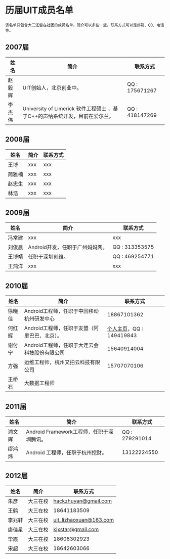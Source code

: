 # 历届UIT成员名单

`该名单只包含大三还留在社团的成员名单，简介可以多些一些，联系方式可以是邮箱、QQ、电话等。`

## 2007届

|   姓名   |   简介    |   联系方式   |
|----------|-----------|--------------|
|   赵毅辉   |  UIT创始人，北京创业中。   |   QQ : 175671267       |
|   李杰伟   | University of Limerick 软件工程硕士 ，基于C++的声纳系统开发，目前在爱尔兰。   |   QQ : 418147269        |


## 2008届

|   姓名   |   简介    |   联系方式   |
|----------|-----------|--------------|
|   王博   |   xxx   |    xxx       |
|   简雅楠   |   xxx   |    xxx       |
|   赵忠生   |   xxx   |    xxx       |
|   林浩   |   xxx   |    xxx       |


## 2009届

|   姓名   |   简介    |   联系方式   |
|----------|-----------|--------------|
|   冯常建   |   xxx   |    xxx       |
|   刘俊晨   |   Android开发，任职于广州妈妈网。   |    QQ : 313353575      |
|   王博靖   |   任职于深圳创维。   |    QQ : 469254771   |
|   王鸿洋   |   xxx   |    xxx       |


## 2010届

|   姓名   |   简介    |   联系方式   |
|----------|-----------|--------------|
|   徐晓佳   |   Android工程师，任职于中国移动杭州研发中心   |    18867101362       |
|   何红辉   |   Android工程师，任职于友盟（阿里巴巴，北京）。   |    [个人主页](https://github.com/bboyfeiyu)，QQ : 149419843      |
|   谢付宁   |   Android工程师，任职于大连云会科技股份有限公司   |    15640914004       |
|   方强   |   运维工程师，杭州又拍云科技有限公司   |    15707070106    |
|   王桥石   |   大数据工程师   |        |


## 2011届

|   姓名   |   简介    |   联系方式   |
|----------|-----------|--------------|
|   浦文辉   |   Android Framework工程师，任职于深圳腾讯。   |    QQ : 279291014       |
|   缪鸿炜   |   Android 工程师，任职于杭州挖财。   |    13122224550       |



## 2012届

|   姓名   |   简介    |   联系方式   |
|----------|-----------|--------------|
|   朱彦   |   大三在校   |    hackzhuyan@gmail.com       |
|   王鹤   |   大三在校   |    18641183509       |
|   李兆轩   |   大三在校   |    uit_lizhaoxuan@163.com       |
|   康佳星   |   大三在校   |    kjxstar@gmail.com       |
|   毕霞   |   大三在校   |    18608302923       |
|   宋超   |   大三在校   |    18642603066       |

